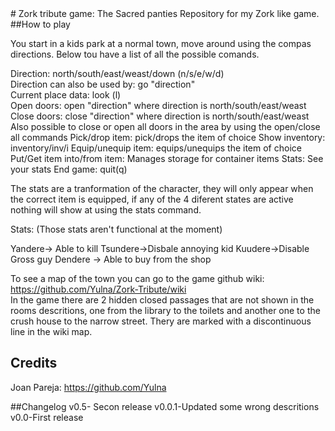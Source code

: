 <snippet>
  <content>
# Zork tribute game: The Sacred panties
Repository for my Zork like game.
##How to play


You start in a kids park at a normal town, move around using the compas directions.
Below tou have a list of all the possible comands.

Direction: north/south/east/weast/down (n/s/e/w/d)  
Direction can also be used by: go "direction"   
Current place data: look (l)  
Open doors: open "direction" where direction is north/south/east/weast  
Close doors: close "direction" where direction is north/south/east/weast  
Also possible to close or open all doors in the area by using the open/close all commands
Pick/drop item: pick/drops the item of choice
Show inventory: inventory/inv/i
Equip/unequip item: equips/unequips the item of choice
Put/Get item into/from item: Manages storage for container items
Stats: See your stats
End game: quit(q)  

The stats are a tranformation of the character, they will only appear when the correct item is equipped, if any of the 4 diferent states are active 
nothing will show at using the stats command.

Stats: (Those stats aren't functional at the moment)

Yandere-> Able to kill 
Tsundere->Disbale annoying kid
Kuudere->Disable Gross guy
Dendere -> Able to buy from the shop

To see a map of the town you can go to the game github wiki: https://github.com/Yulna/Zork-Tribute/wiki  
In the game there are 2 hidden closed passages that are not shown in the rooms descritions, one from the library to the toilets and another one to the crush house to the narrow street. Thery are marked with a discontinuous line in the wiki map.

## Credits
Joan Pareja: https://github.com/Yulna

##Changelog
v0.5- Secon release
v0.0.1-Updated some wrong descritions   
v0.0-First release
</content>
  <tabTrigger></tabTrigger>
</snippet>
